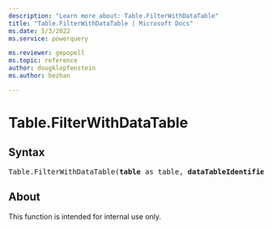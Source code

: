 ```yaml
---
description: "Learn more about: Table.FilterWithDataTable"
title: "Table.FilterWithDataTable | Microsoft Docs"
ms.date: 5/3/2022
ms.service: powerquery

ms.reviewer: gepopell
ms.topic: reference
author: dougklopfenstein
ms.author: bezhan

---
```

# Table.FilterWithDataTable

## Syntax

<pre>
Table.FilterWithDataTable(<b>table</b> as table, <b>dataTableIdentifier</b> as text) as any
</pre>

## About

This function is intended for internal use only.
